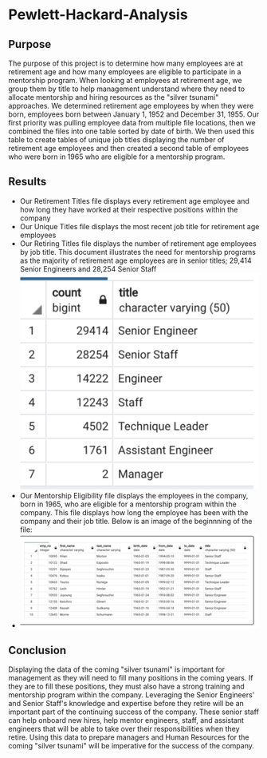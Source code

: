 # Pewlett-Hackard-Analysis
## Purpose
The purpose of this project is to determine how many employees are at retirement age and how many employees are eligible to participate in a mentorship program. When looking at employees at retirement age, we group them by title to help management understand where they need to allocate mentorship and hiring resources as the "silver tsunami" approaches. We determined retirement age employees by when they were born, employees born between January 1, 1952 and December 31, 1955. Our first priority was pulling employee data from multiple file locations, then we combined the files into one table sorted by date of birth. We then used this table to create tables of unique job titles displaying the number of retirement age employees and then created a second table of employees who were born in 1965 who are eligible for a mentorship program. 
## Results
- Our Retirement Titles file displays every retirement age employee and how long they have worked at their respective positions within the company
- Our Unique Titles file displays the most recent job title for retirement age employees
- Our Retiring Titles file displays the number of retirement age employees by job title. This document illustrates the need for mentorship programs as the majority of retirement age employees are in senior titles; 29,414 Senior Engineers and 28,254 Senior Staff
![This is an image](https://github.com/weise142/Pewlett-Hackard-Analysis/blob/main/Retiring_Titles.png)
- Our Mentorship Eligibility file displays the employees in the company, born in 1965, who are eligible for a mentorship program within the company. This file displays how long the employee has been with the company and their job title. Below is an image of the beginnning of the file:
- ![This is an image](https://github.com/weise142/Pewlett-Hackard-Analysis/blob/main/Mentorship.png)
## Conclusion
Displaying the data of the coming "silver tsunami" is important for management as they will need to fill many positions in the coming years. If they are to fill these positions, they must also have a strong training and mentorship program within the company. Leveraging the Senior Engineers' and Senior Staff's knowledge and expertise before they retire will be an important part of the continuing success of the company. These senior staff can help onboard new hires, help mentor engineers, staff, and assistant engineers that will be able to take over their responsibilities when they retire. Using this data to prepare managers and Human Resources for the coming "silver tsunami" will be imperative for the success of the company.
